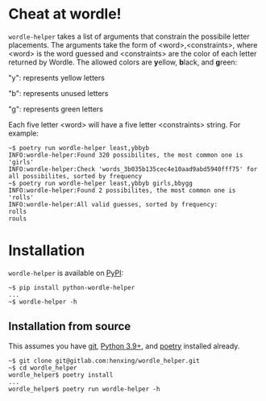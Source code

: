 # Cheat at wordle!

`wordle-helper` takes a list of arguments that constrain the possibile letter placements. The
arguments take the form of \<word\>,\<constraints\>, where \<word\> is the word guessed and
\<constraints\> are the color of each letter returned by Wordle. The allowed colors are **y**ellow,
**b**lack, and **g**reen:

"y": represents yellow letters

"b": represents unused letters

"g": represents green letters

Each five letter \<word\> will have a five letter \<constraints\> string. For example:

```
~$ poetry run wordle-helper least,ybbyb
INFO:wordle-helper:Found 320 possibilites, the most common one is 'girls'
INFO:wordle-helper:Check 'words_3b035b135cec4e10aad9abd5940fff75' for all possibilites, sorted by frequency
~$ poetry run wordle-helper least,ybbyb girls,bbygg
INFO:wordle-helper:Found 2 possibilites, the most common one is 'rolls'
INFO:wordle-helper:All valid guesses, sorted by frequency:
rolls
rouls
```

# Installation

`wordle-helper` is available on [PyPI](https://pypi.org/project/python-wordle-helper/):

```
~$ pip install python-wordle-helper
...
~$ wordle-helper -h
```

## Installation from source

This assumes you have [git](https://git-scm.com/book/en/v2/Getting-Started-Installing-Git), [Python 3.9+](https://www.python.org/downloads/), and [poetry](https://python-poetry.org/docs/#osx--linux--bashonwindows-install-instructions) installed already.

```
~$ git clone git@gitlab.com:henxing/wordle_helper.git
~$ cd wordle_helper
wordle_helper$ poetry install
...
wordle_helper$ poetry run wordle-helper -h
```
